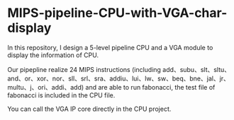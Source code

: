 # MIPS-pipeline-CPU-with-VGA-char-display
In this repository, I design a 5-level pipeline CPU and a VGA module to display the information of CPU. 

Our pipepline realize 24 MIPS instructions (including add、subu、slt、sltu、and、or、xor、nor、sll、srl、sra、addiu、lui、lw、sw、beq、bne、jal、jr、multu、j、ori、addi、add) and are able to run fabonacci, the test file of fabonacci is included in the CPU file.

You can call the VGA IP core directly in the CPU project.
